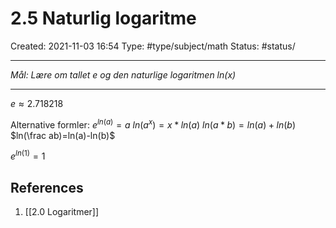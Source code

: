 # 2.5 Naturlig logaritme
Created: 2021-11-03 16:54
Type: #type/subject/math 
Status: #status/

---

*Mål: Lære om tallet $e$ og den naturlige logaritmen $ln(x)$*

---

$e\approx2.718218$

Alternative formler:
$e^{ln(a)}=a$
$ln(a^x)=x*ln(a)$
$ln(a*b)=ln(a)+ln(b)$
$ln(\frac ab)=ln(a)-ln(b)$

$e^{ln(1)}=1$

## References
1. [[2.0 Logaritmer]]